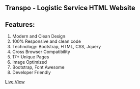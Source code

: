 ## Transpo - Logistic Service HTML Website
## Features:
1. Modern and Clean Design
2. 100% Responsive and clean code
3. Technology: Bootstrap, HTML, CSS, Jquery
4. Cross Browser Compatibility
5. 17+ Unique Pages
6. Image Optimized
7. Bootstrap, Font Awesome 
8. Developer Friendly
 

<a href="https://rafikadir.github.io/transpo" target="_blank">Live View</a>
